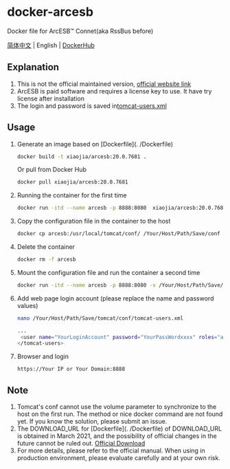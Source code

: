# docker-arcesb
Docker file for ArcESB™ Connet(aka RssBus before)

[简体中文](./README.md) | English | [DockerHub](https://hub.docker.com/r/xiaojia/arcesb)

## Explanation

1. This is not the official maintained version, [official website link](https://www.arcesb.com/)
2. ArcESB is paid software and requires a license key to use. It have try license after installation
3. The login and password is saved in[tomcat-users.xml](./tomcat/conf/tomcat-users.xml)

## Usage

1. Generate an image based on [Dockerfile](. /Dockerfile)

   ~~~bash
   docker build -t xiaojia/arcesb:20.0.7681 .
   ~~~

   Or pull from Docker Hub

   ~~~bash
   docker pull xiaojia/arcesb:20.0.7681
   ~~~

   

2. Running the container for the first time

   ~~~bash
   docker run -itd --name arcesb -p 8888:8080  xiaojia/arcesb:20.0.7681
   ~~~

3. Copy the configuration file in the container to the host

   ~~~bash
   docker cp arcesb:/usr/local/tomcat/conf/ /Your/Host/Path/Save/conf
   ~~~

4. Delete the container 

   ~~~bash
   docker rm -f arcesb
   ~~~

5. Mount the configuration file and run the container a second time

   ~~~bash
   docker run -itd --name arcesb -p 8888:8080 -v /Your/Host/Path/Save/tomcat/conf/:/usr/local/tomcat/conf/ -v /Your/Host/Path/Save/tomcat/logs:/usr/local/tomcat/logs -v /Your/Host/Path/Save/arcesb:/root/arcesb xiaojia/arcesb:20.0.7681
   ~~~

6. Add web page login account (please replace the name and password values)

   ~~~bash
   nano /Your/Host/Path/Save/tomcat/conf/tomcat-users.xml
   
   ...
   	<user name="YourLoginAccount" password="YourPassWordxxxx" roles="arcesb_admin,admin-gui,manager-gui,manager-status,manager-script,manager-jmx" />
   </tomcat-users>
   ~~~

7. Browser and login

   ~~~
   https://Your IP or Your Domain:8888
   ~~~

## Note

1. Tomcat's conf cannot use the volume parameter to synchronize to the host on the first run. The method or nice docker command are not found yet. If you know the solution, please submit an issue.
2. The DOWNLOAD_URL for [Dockerfile](. /Dockerfile) of DOWNLOAD_URL is obtained in March 2021, and the possibility of official changes in the future cannot be ruled out. [Official Download](https://www.arcesb.com/download/)
3. For more details, please refer to the official manual. When using in production environment, please evaluate carefully and at your own risk.

